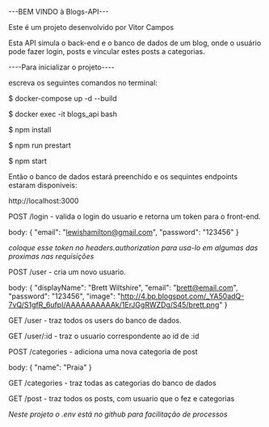 ---BEM VINDO à Blogs-API---

Este é um projeto desenvolvido por Vitor Campos

Esta API simula o back-end e o banco de dados de um blog,
onde o usuário pode fazer login, posts e vincular estes posts
a categorias.



----Para inicializar o projeto----

escreva os seguintes comandos no terminal:

$ docker-compose up -d --build

$ docker exec -it blogs_api bash

$ npm install

$ npm run prestart

$ npm start


Então o banco de dados estará preenchido e os sequintes
endpoints estaram disponiveis:

http://localhost:3000

POST /login - valida o login do usuario e retorna um token
  para o front-end.

  body: {
    "email": "lewishamilton@gmail.com",
    "password": "123456"
  }

*coloque esse token no headers.authorization para usa-lo em algumas das proximas nas requisições*

POST /user - cria um novo usuario.

  body: {
    "displayName": "Brett Wiltshire",
    "email": "brett@email.com",
    "password": "123456",
    "image": "http://4.bp.blogspot.com/_YA50adQ-7vQ/S1gfR_6ufpI/AAAAAAAAAAk/1ErJGgRWZDg/S45/brett.png"
  }

GET /user - traz todos os users do banco de dados.

GET /user/:id - traz o usuario correspondente ao id de :id

POST /categories - adiciona uma nova categoria de post

  body: {
    "name": "Praia"
  }

GET /categories - traz todas as categorias do banco de dados

GET /post - traz todos os posts, com usuario que o fez e categorias


*Neste projeto o .env está no github para facilitação de processos*